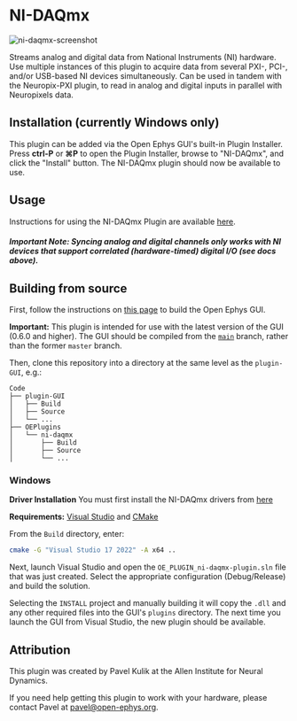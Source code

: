 # NI-DAQmx

![ni-daqmx-screenshot](https://open-ephys.github.io/gui-docs/_images/nidaqmx-01.png)

Streams analog and digital data from National Instruments (NI) hardware. Use multiple instances of this plugin to acquire data from several PXI-, PCI-, and/or USB-based NI devices simultaneously. Can be used in tandem with the Neuropix-PXI plugin, to read in analog and digital inputs in parallel with Neuropixels data.

## Installation (currently Windows only)

This plugin can be added via the Open Ephys GUI's built-in Plugin Installer. Press **ctrl-P** or **⌘P** to open the Plugin Installer, browse to "NI-DAQmx", and click the "Install" button. The NI-DAQmx plugin should now be available to use.

## Usage

Instructions for using the NI-DAQmx Plugin are available [here](https://open-ephys.github.io/gui-docs/User-Manual/Plugins/NIDAQmx.html).

##### Important Note: Syncing analog and digital channels only works with NI devices that support correlated (hardware-timed) digital I/O (see docs above).

## Building from source

First, follow the instructions on [this page](https://open-ephys.github.io/gui-docs/Developer-Guide/Compiling-the-GUI.html) to build the Open Ephys GUI.

**Important:** This plugin is intended for use with the latest version of the GUI (0.6.0 and higher). The GUI should be compiled from the [`main`](https://github.com/open-ephys/plugin-gui/tree/main) branch, rather than the former `master` branch.

Then, clone this repository into a directory at the same level as the `plugin-GUI`, e.g.:

```
Code
├── plugin-GUI
│   ├── Build
│   ├── Source
│   └── ...
├── OEPlugins
│   └── ni-daqmx
│       ├── Build
│       ├── Source
│       └── ...
```

### Windows

**Driver Installation** You must first install the NI-DAQmx drivers from [here](https://www.ni.com/en-us/support/downloads/drivers/download.ni-daq-mx.html#348669)

**Requirements:** [Visual Studio](https://visualstudio.microsoft.com/) and [CMake](https://cmake.org/install/)

From the `Build` directory, enter:

```bash
cmake -G "Visual Studio 17 2022" -A x64 ..
```

Next, launch Visual Studio and open the `OE_PLUGIN_ni-daqmx-plugin.sln` file that was just created. Select the appropriate configuration (Debug/Release) and build the solution.

Selecting the `INSTALL` project and manually building it will copy the `.dll` and any other required files into the GUI's `plugins` directory. The next time you launch the GUI from Visual Studio, the new plugin should be available.


## Attribution

This plugin was created by Pavel Kulik at the Allen Institute for Neural Dynamics. 

If you need help getting this plugin to work with your hardware, please contact Pavel at pavel@open-ephys.org. 